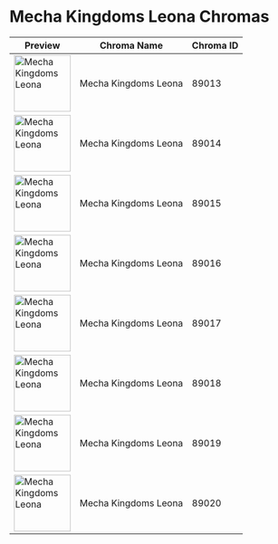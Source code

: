 # Mecha Kingdoms Leona Chromas

| Preview | Chroma Name | Chroma ID |
|---|---|---|
| <img src='https://raw.communitydragon.org/latest/plugins/rcp-be-lol-game-data/global/default/v1/champion-chroma-images/89/89013.png' alt='Mecha Kingdoms Leona' width='100'> | Mecha Kingdoms Leona | 89013 |
| <img src='https://raw.communitydragon.org/latest/plugins/rcp-be-lol-game-data/global/default/v1/champion-chroma-images/89/89014.png' alt='Mecha Kingdoms Leona' width='100'> | Mecha Kingdoms Leona | 89014 |
| <img src='https://raw.communitydragon.org/latest/plugins/rcp-be-lol-game-data/global/default/v1/champion-chroma-images/89/89015.png' alt='Mecha Kingdoms Leona' width='100'> | Mecha Kingdoms Leona | 89015 |
| <img src='https://raw.communitydragon.org/latest/plugins/rcp-be-lol-game-data/global/default/v1/champion-chroma-images/89/89016.png' alt='Mecha Kingdoms Leona' width='100'> | Mecha Kingdoms Leona | 89016 |
| <img src='https://raw.communitydragon.org/latest/plugins/rcp-be-lol-game-data/global/default/v1/champion-chroma-images/89/89017.png' alt='Mecha Kingdoms Leona' width='100'> | Mecha Kingdoms Leona | 89017 |
| <img src='https://raw.communitydragon.org/latest/plugins/rcp-be-lol-game-data/global/default/v1/champion-chroma-images/89/89018.png' alt='Mecha Kingdoms Leona' width='100'> | Mecha Kingdoms Leona | 89018 |
| <img src='https://raw.communitydragon.org/latest/plugins/rcp-be-lol-game-data/global/default/v1/champion-chroma-images/89/89019.png' alt='Mecha Kingdoms Leona' width='100'> | Mecha Kingdoms Leona | 89019 |
| <img src='https://raw.communitydragon.org/latest/plugins/rcp-be-lol-game-data/global/default/v1/champion-chroma-images/89/89020.png' alt='Mecha Kingdoms Leona' width='100'> | Mecha Kingdoms Leona | 89020 |
